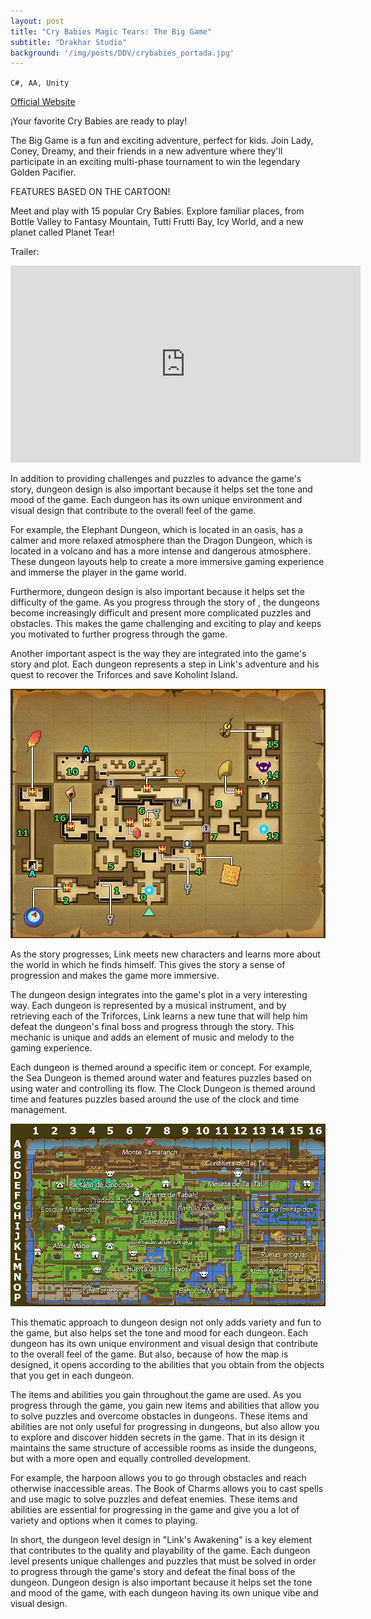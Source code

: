 ```yaml
---
layout: post
title: "Cry Babies Magic Tears: The Big Game"
subtitle: "Drakhar Studio"
background: '/img/posts/DDV/crybabies_portada.jpg'
---
```


`C#, AA, Unity`

[Official Website](https://www.mergegames.com/games/cry-babies-magic-tears-the-big-game/)

¡Your favorite Cry Babies are ready to play!

The Big Game is a fun and exciting adventure, perfect for kids. Join Lady, Coney, Dreamy, and their friends in a new adventure where they'll participate in an exciting multi-phase tournament to win the legendary Golden Pacifier.

FEATURES BASED ON THE CARTOON!

Meet and play with 15 popular Cry Babies. Explore familiar places, from Bottle Valley to Fantasy Mountain, Tutti Frutti Bay, Icy World, and a new planet called Planet Tear!

Trailer:

<iframe width="560" height="315" src="https://www.youtube.com/watch?v=9Kg-96IlAKY" frameborder="0" allowfullscreen></iframe>

In addition to providing challenges and puzzles to advance the game's story, dungeon design is also important because it helps set the tone and mood of the game. Each dungeon has its own unique environment and visual design that contribute to the overall feel of the game.

For example, the Elephant Dungeon, which is located in an oasis, has a calmer and more relaxed atmosphere than the Dragon Dungeon, which is located in a volcano and has a more intense and dangerous atmosphere. These dungeon layouts help to create a more immersive gaming experience and immerse the player in the game world.

Furthermore, dungeon design is also important because it helps set the difficulty of the game. As you progress through the story of , the dungeons become increasingly difficult and present more complicated puzzles and obstacles. This makes the game challenging and exciting to play and keeps you motivated to further progress through the game.

Another important aspect is the way they are integrated into the game's story and plot. Each dungeon represents a step in Link's adventure and his quest to recover the Triforces and save Koholint Island.

![mazmorra](\img\posts\DDV\mazmorra-01-cueva-tail.jpg)

As the story progresses, Link meets new characters and learns more about the world in which he finds himself. This gives the story a sense of progression and makes the game more immersive.

The dungeon design integrates into the game's plot in a very interesting way. Each dungeon is represented by a musical instrument, and by retrieving each of the Triforces, Link learns a new tune that will help him defeat the dungeon's final boss and progress through the story. This mechanic is unique and adds an element of music and melody to the gaming experience.

Each dungeon is themed around a specific item or concept. For example, the Sea Dungeon is themed around water and features puzzles based on using water and controlling its flow. The Clock Dungeon is themed around time and features puzzles based around the use of the clock and time management.

![mapa](\img\posts\DDV\mapa-general-nombres.jpg)

This thematic approach to dungeon design not only adds variety and fun to the game, but also helps set the tone and mood for each dungeon. Each dungeon has its own unique environment and visual design that contribute to the overall feel of the game.
But also, because of how the map is designed, it opens according to the abilities that you obtain from the objects that you get in each dungeon.

The items and abilities you gain throughout the game are used. As you progress through the game, you gain new items and abilities that allow you to solve puzzles and overcome obstacles in dungeons. These items and abilities are not only useful for progressing in dungeons, but also allow you to explore and discover hidden secrets in the game.
That in its design it maintains the same structure of accessible rooms as inside the dungeons, but with a more open and equally controlled development.

For example, the harpoon allows you to go through obstacles and reach otherwise inaccessible areas. The Book of Charms allows you to cast spells and use magic to solve puzzles and defeat enemies. These items and abilities are essential for progressing in the game and give you a lot of variety and options when it comes to playing.

In short, the dungeon level design in "Link's Awakening" is a key element that contributes to the quality and playability of the game. Each dungeon level presents unique challenges and puzzles that must be solved in order to progress through the game's story and defeat the final boss of the dungeon. Dungeon design is also important because it helps set the tone and mood of the game, with each dungeon having its own unique vibe and visual design.